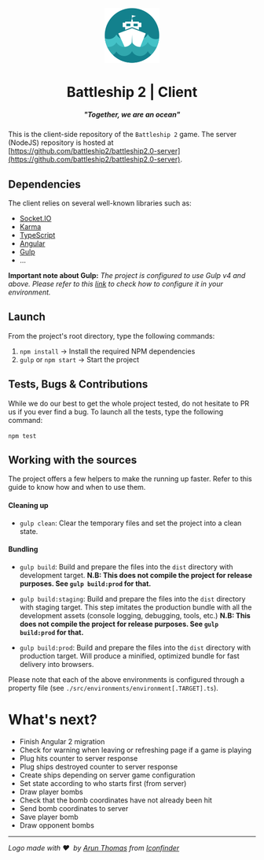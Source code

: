 <p align="center">
  <img src="https://raw.githubusercontent.com/battleship2/battleship2.0-client/master/src/assets/img/logos/logo.png" alt="battleship 2 logo"/>
  <h1 align="center">Battleship 2 | Client</h1>
  <h5 align="center">"Together, we are an ocean"</h5>
</p>

This is the client-side repository of the `Battleship 2` game.
The server (NodeJS) repository is hosted at [https://github.com/battleship2/battleship2.0-server](https://github.com/battleship2/battleship2.0-server).

## Dependencies
The client relies on several well-known libraries such as:
- [Socket.IO](http://socket.io/)
- [Karma](https://karma-runner.github.io)
- [TypeScript](https://www.typescriptlang.org/)
- [Angular](https://angular.io/)
- [Gulp](http://gulpjs.com/)
- ...

**Important note about Gulp:**
_The project is configured to use Gulp v4 and above.
Please refer to this [link](https://demisx.github.io/gulp4/2015/01/15/install-gulp4.html) to check how to configure it in your environment._

## Launch
From the project's root directory, type the following commands:

1. `npm install` -> Install the required NPM dependencies
2. `gulp` or `npm start` -> Start the project

## Tests, Bugs & Contributions
While we do our best to get the whole project tested, do not hesitate to PR us if you ever find a bug. 
To launch all the tests, type the following command:

`npm test`

## Working with the sources

The project offers a few helpers to make the running up faster.
Refer to this guide to know how and when to use them.

#### Cleaning up

* `gulp clean`:
Clear the temporary files and set the project into a clean state.

#### Bundling

* `gulp build`:
Build and prepare the files into the `dist` directory with development target.
**N.B: This does not compile the project for release purposes. See `gulp build:prod` for that.**

* `gulp build:staging`:
Build and prepare the files into the `dist` directory with staging target.
This step imitates the production bundle with all the development assets (console logging, debugging, tools, etc.)
**N.B: This does not compile the project for release purposes. See `gulp build:prod` for that.**

* `gulp build:prod`:
Build and prepare the files into the `dist` directory with production target.
Will produce a minified, optimized bundle for fast delivery into browsers.

Please note that each of the above environments is configured through a property file (see `./src/environments/environment[.TARGET].ts`).

# What's next?

- Finish Angular 2 migration
- Check for warning when leaving or refreshing page if a game is playing
- Plug hits counter to server response
- Plug ships destroyed counter to server response
- Create ships depending on server game configuration
- Set state according to who starts first (from server)
- Draw player bombs
- Check that the bomb coordinates have not already been hit
- Send bomb coordinates to server
- Save player bomb
- Draw opponent bombs

* * *
*Logo made with&nbsp;❤&nbsp;&nbsp;by [Arun Thomas](https://www.iconfinder.com/arunxthomas) from [Iconfinder](https://www.iconfinder.com/icons/1342928/citycons_sea_ship_icon#size=128)*
